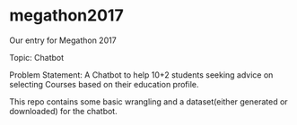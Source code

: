 # megathon2017
Our entry for Megathon 2017 

Topic: Chatbot

Problem Statement:
A​ ​Chatbot​ ​to​ ​help​ 10+2​ students​ seeking​ ​advice​ ​on​ ​selecting​ ​Courses​ ​based​ ​on​ ​their​ ​education profile.

This repo contains some basic wrangling and a dataset(either generated or downloaded) for the chatbot.

